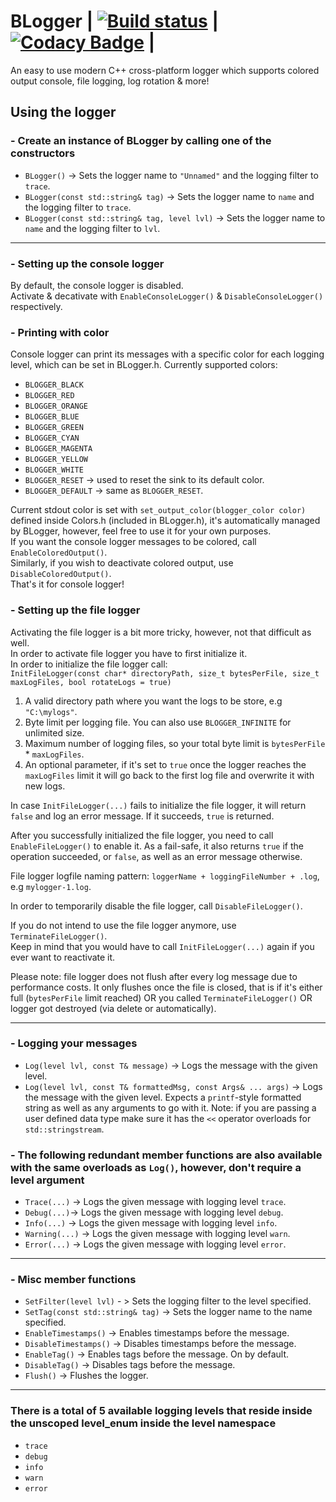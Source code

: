 # BLogger | [![Build status](https://ci.appveyor.com/api/projects/status/nbwtd4mu4cjmnjcm?svg=true)](https://ci.appveyor.com/project/8infy/blogger) | [![Codacy Badge](https://api.codacy.com/project/badge/Grade/19f939802f724ad4a53854068325f0a3)](https://www.codacy.com/app/8infy/BLogger?utm_source=github.com&amp;utm_medium=referral&amp;utm_content=8infy/BLogger&amp;utm_campaign=Badge_Grade) |

An easy to use modern C++ cross-platform logger which supports colored output console, file logging, log rotation & more!

## Using the logger
### - Create an instance of BLogger by calling one of the constructors 
-   `BLogger()` -> Sets the logger name to `"Unnamed"` and the logging filter to `trace`.
-   `BLogger(const std::string& tag)` -> Sets the logger name to `name` and the logging filter to `trace`.
-   `BLogger(const std::string& tag, level lvl)` -> Sets the logger name to `name` and the logging filter to `lvl`.
---
### - Setting up the console logger
By default, the console logger is disabled.  
Activate & decativate with `EnableConsoleLogger()` & `DisableConsoleLogger()` respectively.
### - Printing with color
Console logger can print its messages with a specific color for each logging level, which can be set in BLogger.h.
Currently supported colors:
-   `BLOGGER_BLACK`
-   `BLOGGER_RED`
-   `BLOGGER_ORANGE`
-   `BLOGGER_BLUE`
-   `BLOGGER_GREEN`
-   `BLOGGER_CYAN`
-   `BLOGGER_MAGENTA`
-   `BLOGGER_YELLOW`
-   `BLOGGER_WHITE`
-   `BLOGGER_RESET` -> used to reset the sink to its default color.
-   `BLOGGER_DEFAULT` -> same as `BLOGGER_RESET`.

Current stdout color is set with `set_output_color(blogger_color color)` defined inside Colors.h (included in BLogger.h), it's automatically managed by BLogger, however, feel free to use it for your own purposes.  
If you want the console logger messages to be colored, call `EnableColoredOutput()`.  
Similarly, if you wish to deactivate colored output, use `DisableColoredOutput()`.  
That's it for console logger!

### - Setting up the file logger
Activating the file logger is a bit more tricky, however, not that difficult as well.  
In order to activate file logger you have to first initialize it.  
In order to initialize the file logger call:  
`InitFileLogger(const char* directoryPath, size_t bytesPerFile, size_t maxLogFiles, bool rotateLogs = true)`  
1.  A valid directory path where you want the logs to be store, e.g `"C:\mylogs"`.  
2.  Byte limit per logging file. You can also use `BLOGGER_INFINITE` for unlimited size.
3.  Maximum number of logging files, so your total byte limit is `bytesPerFile` * `maxLogFiles`.  
4.  An optional parameter, if it's set to `true` once the logger reaches the `maxLogFiles` limit it will go back to the first log file and overwrite it with new logs.  

In case `InitFileLogger(...)` fails to initialize the file logger, it will return `false` and log an error message. If it succeeds, `true` is returned.  

After you successfully initialized the file logger, you need to call `EnableFileLogger()` to enable it. As a fail-safe, it also returns `true` if the operation succeeded, or `false`, as well as an error message otherwise.   

File logger logfile naming pattern: `loggerName + loggingFileNumber + .log`, e.g `mylogger-1.log`.  

In order to temporarily disable the file logger, call `DisableFileLogger()`.  

If you do not intend to use the file logger anymore, use `TerminateFileLogger()`.   
Keep in mind that you would have to call `InitFileLogger(...)` again if you ever want to reactivate it.  

Please note: file logger does not flush after every log message due to performance costs. It only flushes once the file is closed, that is if it's either full (`bytesPerFile` limit reached) OR you called `TerminateFileLogger()` OR logger got destroyed (via delete or automatically). 

---
### - Logging your messages
-   `Log(level lvl, const T& message)` -> Logs the message with the given level.  
-   `Log(level lvl, const T& formattedMsg, const Args& ... args)` -> Logs the message with the given level. Expects a `printf`-style formatted string as well as any arguments to go with it. Note: if you are passing a user defined data type make sure it has the `<<` operator overloads for `std::stringstream`.  
### - The following redundant member functions are also available with the same overloads as `Log()`, however, don't require a level argument
-   `Trace(...)` -> Logs the given message with logging level `trace`.
-   `Debug(...)`-> Logs the given message with logging level `debug`.
-   `Info(...)` -> Logs the given message with logging level `info`.
-   `Warning(...)` -> Logs the given message with logging level `warn`.
-   `Error(...)` -> Logs the given message with logging level `error`.
---
### - Misc member functions
-   `SetFilter(level lvl)` - > Sets the logging filter to the level specified.
-   `SetTag(const std::string& tag)` -> Sets the logger name to the name specified.
-   `EnableTimestamps()` -> Enables timestamps before the message.
-   `DisableTimestamps()` -> Disables timestamps before the message.
-   `EnableTag()` -> Enables tags before the message. On by default.
-   `DisableTag()` -> Disables tags before the message.
-   `Flush()` -> Flushes the logger.
---
### There is a total of 5 available logging levels that reside inside the unscoped level_enum inside the level namespace
-   `trace`
-   `debug`
-   `info`
-   `warn`
-   `error`
